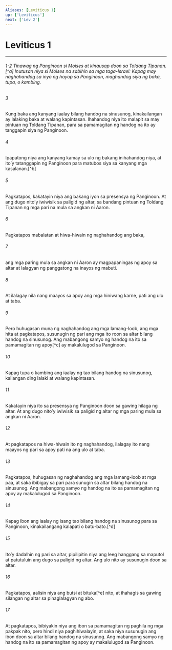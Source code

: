 ```yaml
---
Aliases: [Leviticus 1]
up: ['Leviticus']
next: ['Lev 2']
---
```

# Leviticus 1

***
###### 1-2 Tinawag ng Panginoon si Moises at kinausap doon sa Toldang Tipanan.[^a] Inutusan niya si Moises na sabihin sa mga taga-Israel: Kapag may naghahandog sa inyo ng hayop sa Panginoon, maghandog siya ng baka, tupa, o kambing. 





















###### 3 










Kung baka ang kanyang iaalay bilang handog na sinusunog, kinakailangan ay lalaking baka at walang kapintasan. Ihahandog niya ito malapit sa may pintuan ng Toldang Tipanan, para sa pamamagitan ng handog na ito ay tanggapin siya ng Panginoon. 





















###### 4 










Ipapatong niya ang kanyang kamay sa ulo ng bakang inihahandog niya, at itoʼy tatanggapin ng Panginoon para matubos siya sa kanyang mga kasalanan.[^b] 





















###### 5 










Pagkatapos, kakatayin niya ang bakang iyon sa presensya ng Panginoon. At ang dugo nitoʼy iwiwisik sa paligid ng altar, sa bandang pintuan ng Toldang Tipanan ng mga pari na mula sa angkan ni Aaron. 





















###### 6 










Pagkatapos mabalatan at hiwa-hiwain ng naghahandog ang baka, 





















###### 7 










ang mga paring mula sa angkan ni Aaron ay magpapaningas ng apoy sa altar at lalagyan ng panggatong na inayos ng mabuti. 





















###### 8 










At ilalagay nila nang maayos sa apoy ang mga hiniwang karne, pati ang ulo at taba. 





















###### 9 










Pero huhugasan muna ng naghahandog ang mga lamang-loob, ang mga hita at pagkatapos, susunugin ng pari ang mga ito roon sa altar bilang handog na sinusunog. Ang mabangong samyo ng handog na ito sa pamamagitan ng apoy[^c] ay makalulugod sa Panginoon. 





















###### 10 










Kapag tupa o kambing ang iaalay ng tao bilang handog na sinusunog, kailangan ding lalaki at walang kapintasan. 





















###### 11 










Kakatayin niya ito sa presensya ng Panginoon doon sa gawing hilaga ng altar. At ang dugo nitoʼy iwiwisik sa paligid ng altar ng mga paring mula sa angkan ni Aaron. 





















###### 12 










At pagkatapos na hiwa-hiwain ito ng naghahandog, ilalagay ito nang maayos ng pari sa apoy pati na ang ulo at taba. 





















###### 13 










Pagkatapos, huhugasan ng naghahandog ang mga lamang-loob at mga paa, at saka ibibigay sa pari para sunugin sa altar bilang handog na sinusunog. Ang mabangong samyo ng handog na ito sa pamamagitan ng apoy ay makalulugod sa Panginoon. 





















###### 14 










Kapag ibon ang iaalay ng isang tao bilang handog na sinusunog para sa Panginoon, kinakailangang kalapati o batu-bato.[^d] 





















###### 15 










Itoʼy dadalhin ng pari sa altar, pipilipitin niya ang leeg hanggang sa maputol at patutuluin ang dugo sa paligid ng altar. Ang ulo nito ay susunugin doon sa altar. 





















###### 16 










Pagkatapos, aalisin niya ang butsi at bituka[^e] nito, at ihahagis sa gawing silangan ng altar sa pinaglalagyan ng abo. 





















###### 17 










At pagkatapos, bibiyakin niya ang ibon sa pamamagitan ng paghila ng mga pakpak nito, pero hindi niya paghihiwalayin, at saka niya susunugin ang ibon doon sa altar bilang handog na sinusunog. Ang mabangong samyo ng handog na ito sa pamamagitan ng apoy ay makalulugod sa Panginoon.
